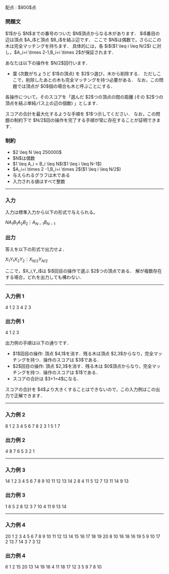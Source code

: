 
<div>

<span>

<span>

<p>
配点 : $800$点
</p>

<div>

<section>

### **問題文**

<p>
$1$から $N$までの番号のついた $N$頂点からなる木があります．
$i$番目の辺は頂点 $A_i$と頂点 $B_i$を結ぶ辺です．
ここで $N$は偶数で，さらにこの木は完全マッチングを持ちます．
具体的には，各 $i$($1 \leq i \leq N/2$) に対し，$A_i=i \times 2-1,B_i=i \times 2$が保証されます．
</p>

<p>
あなたは以下の操作を $N/2$回行います．
</p>

<ul>

<li>
葉 (次数がちょうど $1$の頂点) を $2$つ選び，木から削除する．
ただしここで，削除したあとの木も完全マッチングを持つ必要がある．
なお，この問題では頂点が $0$個の場合も木と呼ぶことにする．
</li>

</ul>

<p>
各操作について，そのスコアを「選んだ $2$つの頂点の間の距離 (その $2$つの頂点を結ぶ単純パス上の辺の個数) 」とします．
</p>

<p>
スコアの合計を最大化するような手順を $1$つ示してください．
なお，この問題の制約下で $N/2$回の操作を完了する手順が常に存在することが証明できます．
</p>

</section>

</div>

<div>

<section>

### **制約**

<ul>

<li>
$2 \leq N \leq 250000$
</li>

<li>
$N$は偶数
</li>

<li>
$1 \leq A_i < B_i \leq N$($1 \leq i \leq N-1$)
</li>

<li>
$A_i=i \times 2 -1,B_i=i \times 2$($1 \leq i \leq N/2$)
</li>

<li>
与えられるグラフは木である
</li>

<li>
入力される値はすべて整数
</li>

</ul>

</section>

</div>

---

<div>

<div>

<section>

### **入力**

<p>
入力は標準入力から以下の形式で与えられる。
</p>

<div>

$N$$A_1$$B_1$$A_2$$B_2$$\vdots$$A_{N-1}$$B_{N-1}$
</div>

</section>

</div>

<div>

<section>

### **出力**

<p>
答えを以下の形式で出力せよ．
</p>

<div>

$X_1$$Y_1$$X_2$$Y_2$$\vdots$$X_{N/2}$$Y_{N/2}$
</div>

<p>
ここで，$X_i,Y_i$は $i$回目の操作で選ぶ $2$つの頂点である．
解が複数存在する場合，どれを出力しても構わない．
</p>

</section>

</div>

</div>

---

<div>

<section>

### **入力例 1**

<div>

4
1 2
3 4
2 3

</div>

</section>

</div>

<div>

<section>

### **出力例 1**

<div>

4 1
2 3

</div>

<p>
出力例の手順は以下の通りです．
</p>

<ul>

<li>
$1$回目の操作: 頂点 $4,1$を消す．残る木は頂点 $2,3$からなり，完全マッチングを持つ．操作のスコアは $3$である．
</li>

<li>
$2$回目の操作: 頂点 $2,3$を消す．残る木は $0$頂点からなり，完全マッチングを持つ．操作のスコアは $1$である．
</li>

<li>
スコアの合計は $3+1=4$になる．
</li>

</ul>

<p>
スコアの合計を $4$より大きくすることはできないので，この入力例はこの出力で正解できます．
</p>

</section>

</div>

---

<div>

<section>

### **入力例 2**

<div>

8
1 2
3 4
5 6
7 8
2 3
1 5
1 7

</div>

</section>

</div>

<div>

<section>

### **出力例 2**

<div>

4 8
7 6
5 3
2 1

</div>

</section>

</div>

---

<div>

<section>

### **入力例 3**

<div>

14
1 2
3 4
5 6
7 8
9 10
11 12
13 14
2 8
4 11
5 12
7 13
11 14
9 13

</div>

</section>

</div>

<div>

<section>

### **出力例 3**

<div>

1 6
5 2
8 12
3 7
10 4
11 9
13 14

</div>

</section>

</div>

---

<div>

<section>

### **入力例 4**

<div>

20
1 2
3 4
5 6
7 8
9 10
11 12
13 14
15 16
17 18
19 20
8 10
16 18
16 19
5 9
10 17
2 13
7 14
3 7
3 12

</div>

</section>

</div>

<div>

<section>

### **出力例 4**

<div>

6 1
2 15
20 13
14 19
16 4
11 18
17 12
3 5
9 7
8 10

</div>

</section>

</div>

</span>

</span>

</div>
